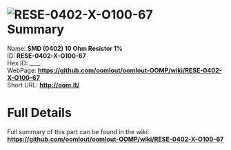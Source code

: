 
![RESE-0402-X-O100-67](https://github.com/oomlout/oomlout-OOMP/blob/master/parts/RESE-0402-X-O100-67/RESE-0402-X-O100-67_420.jpg)   
Summary
=================
  
Name: __SMD (0402) 10 Ohm Resistor 1%__    
ID: __RESE-0402-X-O100-67__   
Hex ID: ____   
WebPage: __https://github.com/oomlout/oomlout-OOMP/wiki/RESE-0402-X-O100-67__   
Short URL: __http://oom.lt/__   

Full Details
==========================
Full summary of this part can be found in the wiki:   
__https://github.com/oomlout/oomlout-OOMP/wiki/RESE-0402-X-O100-67__    

